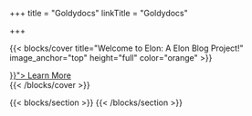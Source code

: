 +++
title = "Goldydocs"
linkTitle = "Goldydocs"

+++

{{< blocks/cover title="Welcome to Elon: A Elon Blog Project!" image_anchor="top" height="full" color="orange" >}}
<div class="mx-auto">
	<a class="btn btn-lg btn-primary mr-3 mb-4" href="{{< relref "/posts" >}}">
		Learn More <i class="fas fa-arrow-alt-circle-right ml-2"></i>
	</a>
</div>
{{< /blocks/cover >}}


{{< blocks/section >}}
{{< /blocks/section >}}